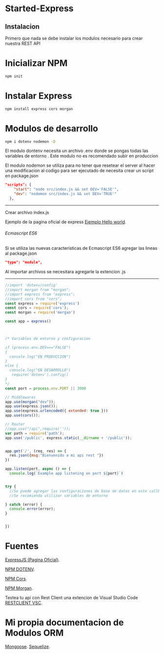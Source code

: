 # Started-Express


## Instalacion
Primero que nada se debe instalar los modulos necesario para crear nuestra REST API

# Inicializar NPM 
```bash
npm init
``` 
# Instalar Express
```bash
npm install express cors morgan 
```
# Modulos de desarrollo 

```bash
npm i dotenv nodemon -D
``` 

El modulo dontenv necesita un archivo .env donde se pongas todas las variables de entorno .
Este modulo no es recomendado subir en produccion

El modulo nodemon se utiliza para no tener que resetear el server al hacer una modificacion al codigo para ser ejecutado de necesita crear un script en package.json
```json
"scripts": {
    "start": "node src/index.js && set DEV='FALSE'",
    "dev": "nodemon src/index.js && set DEV='TRUE'"
  },
```

---------------
Crear archivo index.js 

Ejemplo de la pagina oficial de express
[Ejemplo Hello world](https://expressjs.com/es/starter/hello-world.html).

###### Ecmascript ES6

Si se utiliza las nuevas características de Ecmascript ES6
agregar las lineas al package.json
```json
"type": "module",
```

Al importar archivos se necesitara agregarle la extencion .js

---------------

```js
//import 'dotenv/config'
//import morgan from "morgan";
//import express from "express";
//import cors from "cors";
const express = require('express')
const cors = require('cors');
const morgan = require('morgan')

const app = express()



/* Variables de entorno y configuracion

if (process.env.DEV==="FALSE")
{ 
  console.log("EN PRODUCCION")
}
else {
  console.log("EN DESARROLLO")
   require('dotenv').config()
}
*/
const port = process.env.PORT || 3000

// Middlewares
app.use(morgan("dev"));
app.use(express.json());
app.use(express.urlencoded({ extended: true }))
app.use(cors());

// Router
//app.use("/api",require(''));
var path = require('path');
app.use('/public', express.static(__dirname + '/public'));


app.get('/', (req, res) => {
  res.json({msg:"Bienvenido a mi api rest "})
})

app.listen(port, async () => {
  console.log(`Example app listening on port ${port}`)


try {
  //Se puede agregar las configuraciones de base de datos en este callback
  //Se recomienda utilizar variables de entorno 

} catch (error) {
  console.error(error);
}


})

```
# Fuentes
[ExpressJS (Pagina Oficial)](https://expressjs.com/es/).

[NPM DOTENV](https://www.npmjs.com/package/dotenv).

[NPM Cors](https://www.npmjs.com/package/cors).

[NPM Morgan](https://www.npmjs.com/package/morgan).


Testea tu api con Rest Client una extencion de Visual Studio Code
[RESTCLIENT VSC](https://www.youtube.com/watch?v=3QLcHjNp-08).



# Mi propia documentacion de Modulos ORM 
[Mongoose](#).
[Sequelize](#).
